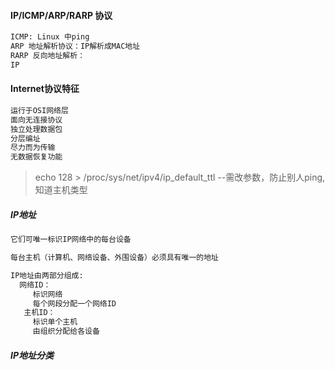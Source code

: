 #### IP/ICMP/ARP/RARP 协议
```bash
ICMP: Linux 中ping 
ARP 地址解析协议：IP解析成MAC地址
RARP 反向地址解析：
IP
```
#### Internet协议特征
```bash
运行于OSI网络层
面向无连接协议
独立处理数据包
分层编址
尽力而为传输
无数据恢复功能
```
> echo 128 > /proc/sys/net/ipv4/ip_default_ttl --需改参数，防止别人ping,知道主机类型

##### IP地址
```bash
它们可唯一标识IP网络中的每台设备

每台主机（计算机、网络设备、外围设备）必须具有唯一的地址

IP地址由两部分组成:
  网络ID：
     标识网络
     每个网段分配一个网络ID
   主机ID：
     标识单个主机
     由组织分配给各设备
```
##### IP地址分类
